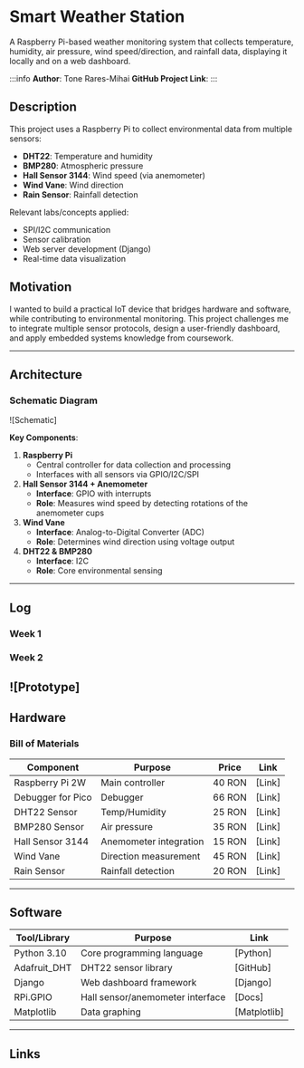 # Smart Weather Station
A Raspberry Pi-based weather monitoring system that collects temperature, humidity, air pressure, wind speed/direction, and rainfall data, displaying it locally and on a web dashboard.

:::info 
**Author**: Tone Rares-Mihai
**GitHub Project Link**:
:::

## Description
This project uses a Raspberry Pi to collect environmental data from multiple sensors:
- **DHT22**: Temperature and humidity
- **BMP280**: Atmospheric pressure
- **Hall Sensor 3144**: Wind speed (via anemometer)
- **Wind Vane**: Wind direction
- **Rain Sensor**: Rainfall detection

Relevant labs/concepts applied:
- SPI/I2C communication
- Sensor calibration
- Web server development (Django)
- Real-time data visualization

## Motivation
I wanted to build a practical IoT device that bridges hardware and software, while contributing to environmental monitoring. This project challenges me to integrate multiple sensor protocols, design a user-friendly dashboard, and apply embedded systems knowledge from coursework.

---

## Architecture
### Schematic Diagram
![Schematic]

**Key Components**:
1. **Raspberry Pi**
   - Central controller for data collection and processing
   - Interfaces with all sensors via GPIO/I2C/SPI
2. **Hall Sensor 3144 + Anemometer**
   - **Interface**: GPIO with interrupts
   - **Role**: Measures wind speed by detecting rotations of the anemometer cups
3. **Wind Vane**
   - **Interface**: Analog-to-Digital Converter (ADC)
   - **Role**: Determines wind direction using voltage output
4. **DHT22 & BMP280**
   - **Interface**: I2C
   - **Role**: Core environmental sensing

---

## Log 
### Week 1

### Week 2
![Prototype]
---

## Hardware
### Bill of Materials
| Component               | Purpose                  | Price  | Link |
|-------------------------|--------------------------|--------|------|
| Raspberry Pi 2W         | Main controller          | 40 RON | [Link] |
| Debugger for Pico       | Debugger                 | 66 RON | [Link] |
| DHT22 Sensor            | Temp/Humidity            | 25 RON | [Link] |
| BMP280 Sensor           | Air pressure             | 35 RON | [Link] |
| Hall Sensor 3144        | Anemometer integration   | 15 RON | [Link] |
| Wind Vane               | Direction measurement    | 45 RON | [Link] |
| Rain Sensor             | Rainfall detection       | 20 RON | [Link] |

---

## Software
| Tool/Library            | Purpose                          | Link |
|-------------------------|----------------------------------|------|
| Python 3.10             | Core programming language        | [Python]     |
| Adafruit_DHT            | DHT22 sensor library             | [GitHub]     |
| Django                  | Web dashboard framework          | [Django]     |
| RPi.GPIO                | Hall sensor/anemometer interface | [Docs]       |
| Matplotlib              | Data graphing                    | [Matplotlib] |

---

## Links

